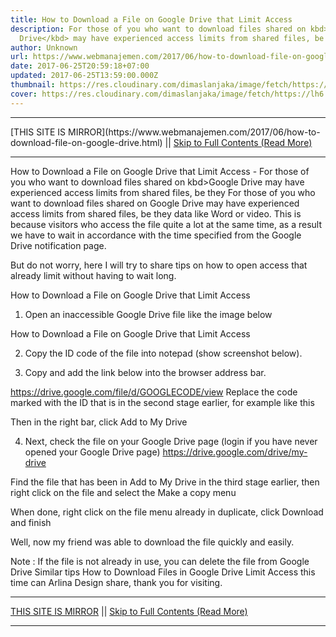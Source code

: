 ```yaml
---
title: How to Download a File on Google Drive that Limit Access
description: For those of you who want to download files shared on kbd>Google
  Drive</kbd> may have experienced access limits from shared files, be they
author: Unknown
url: https://www.webmanajemen.com/2017/06/how-to-download-file-on-google-drive.html
date: 2017-06-25T20:59:18+07:00
updated: 2017-06-25T13:59:00.000Z
thumbnail: https://res.cloudinary.com/dimaslanjaka/image/fetch/https://lh6.ggpht.com/k7Z4J1IIXXJnC2NRnFfJNlkn7kZge4Zx-Yv5uqYf4222tx74wXDzW24OvOxlcpw0KcQ=w300
cover: https://res.cloudinary.com/dimaslanjaka/image/fetch/https://lh6.ggpht.com/k7Z4J1IIXXJnC2NRnFfJNlkn7kZge4Zx-Yv5uqYf4222tx74wXDzW24OvOxlcpw0KcQ=w300
---
```


<hr/> [THIS SITE IS MIRROR](https://www.webmanajemen.com/2017/06/how-to-download-file-on-google-drive.html) || <a href="https://www.webmanajemen.com/2017/06/how-to-download-file-on-google-drive.html" rel="follow" class="button" id="read-more">Skip to Full Contents (Read More)</a> <hr/> How to Download a File on Google Drive that Limit Access - For those of you who want to download files shared on kbd>Google Drive</kbd> may have experienced access limits from shared files, be they For those of you who want to download files shared on Google Drive may have experienced access limits from shared files, be they data like Word or video. This is because visitors who access the file quite a lot at the same time, as a result we have to wait in accordance with the time specified from the Google Drive notification page.

But do not worry, here I will try to share tips on how to open access that already limit without having to wait long.

How to Download a File on Google Drive that Limit Access
1. Open an inaccessible Google Drive file like the image below


How to Download a File on Google Drive that Limit Access

2. Copy the ID code of the file into notepad (show screenshot below).

3. Copy and add the link below into the browser address bar.

https://drive.google.com/file/d/GOOGLECODE/view
Replace the code marked with the ID that is in the second stage earlier, for example like this

Then in the right bar, click Add to My Drive

4. Next, check the file on your Google Drive page (login if you have never opened your Google Drive page) https://drive.google.com/drive/my-drive

Find the file that has been in Add to My Drive in the third stage earlier, then right click on the file and select the Make a copy menu

When done, right click on the file menu already in duplicate, click Download and finish

Well, now my friend was able to download the file quickly and easily.

Note : If the file is not already in use, you can delete the file from Google Drive
Similar tips How to Download Files in Google Drive Limit Access this time can Arlina Design share, thank you for visiting. <hr/> [THIS SITE IS MIRROR](https://www.webmanajemen.com/2017/06/how-to-download-file-on-google-drive.html) || <a href="https://www.webmanajemen.com/2017/06/how-to-download-file-on-google-drive.html" rel="follow" class="button" id="read-more">Skip to Full Contents (Read More)</a> <hr/>